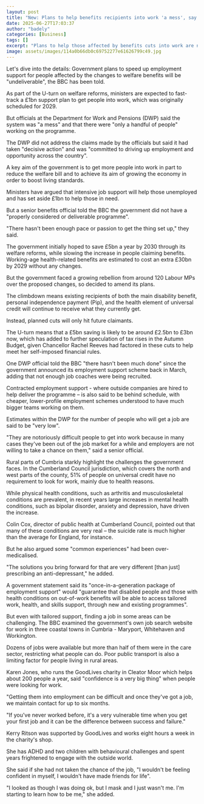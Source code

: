 ```yaml
---
layout: post
title: "New: Plans to help benefits recipients into work 'a mess', say DWP officials"
date: 2025-06-27T17:03:37
author: "badely"
categories: [Business]
tags: []
excerpt: "Plans to help those affected by benefits cuts into work are not 'properly considered', officials tell the BBC."
image: assets/images/114a0b66db0c69752277e61626799c49.jpg
---
```


Let's dive into the details: Government plans to speed up employment support for people affected by the changes to welfare benefits will be "undeliverable", the BBC has been told.

As part of the U-turn on welfare reforms, ministers are expected to fast-track a £1bn support plan to get people into work, which was originally scheduled for 2029.

But officials at the Department for Work and Pensions (DWP) said the system was "a mess" and that there were "only a handful of people" working on the programme.

The DWP did not address the claims made by the officials but said it had taken "decisive action" and was "committed to driving up employment and opportunity across the country".

A key aim of the government is to get more people into work in part to reduce the welfare bill and to achieve its aim of growing the economy in order to boost living standards.

Ministers have argued that intensive job support will help those unemployed and has set aside £1bn to help those in need.

But a senior benefits official told the BBC the government did not have a "properly considered or deliverable programme".

"There hasn't been enough pace or passion to get the thing set up," they said.

The government initially hoped to save £5bn a year by 2030 through its welfare reforms, while slowing the increase in people claiming benefits. Working-age health-related benefits are estimated to cost an extra £30bn by 2029 without any changes.

But the government faced a growing rebellion from around 120 Labour MPs over the proposed changes, so decided to amend its plans.

The climbdown means existing recipients of both the main disability benefit, personal independence payment (Pip), and the health element of universal credit will continue to receive what they currently get.

Instead, planned cuts will only hit future claimants. 

The U-turn means that a £5bn saving is likely to be around £2.5bn to £3bn now, which has added to further speculation of tax rises in the Autumn Budget, given Chancellor Rachel Reeves had factored in these cuts to help meet her self-imposed financial rules.

One DWP official told the BBC "there hasn't been much done" since the government announced its employment support scheme back in March, adding that not enough job coaches were being recruited.  

Contracted employment support - where outside companies are hired to help deliver the programme – is also said to be behind schedule, with cheaper, lower-profile employment schemes understood to have much bigger teams working on them.

Estimates within the DWP for the number of people who will get a job are said to be "very low". 

"They are notoriously difficult people to get into work because in many cases they've been out of the job market for a while and employers are not willing to take a chance on them," said a senior official.

Rural parts of Cumbria starkly highlight the challenges the government faces.  In the Cumberland Council jurisdiction, which covers the north and west parts of the county, 51% of people on universal credit have no requirement to look for work, mainly due to health reasons. 

While physical health conditions, such as arthritis and musculoskeletal conditions are prevalent, in recent years large increases in mental health conditions, such as bipolar disorder, anxiety and depression, have driven the increase.

Colin Cox, director of public health at Cumberland Council, pointed out that many of these conditions are very real – the suicide rate is much higher than the average for England, for instance.

But he also argued some "common experiences" had been over-medicalised.  

"The solutions you bring forward for that are very different [than just] prescribing an anti-depressant," he added.

A government statement said its "once-in-a-generation package of employment support" would "guarantee that disabled people and those with health conditions on out-of-work benefits will be able to access tailored work, health, and skills support, through new and existing programmes".

But even with tailored support, finding a job in some areas can be challenging. The BBC examined the government's own job search website for work in three coastal towns in Cumbria - Maryport, Whitehaven and Workington.

Dozens of jobs were available but more than half of them were in the care sector, restricting what people can do. Poor public transport is also a limiting factor for people living in rural areas.

Karen Jones, who runs the GoodLives charity in Cleator Moor which helps about 200 people a year, said "confidence is a very big thing" when people were looking for work.

"Getting them into employment can be difficult and once they've got a job, we maintain contact for up to six months. 

"If you've never worked before, it's a very vulnerable time when you get your first job and it can be the difference between success and failure."

Kerry Ritson was supported by GoodLives and works eight hours a week in the charity's shop.

She has ADHD and two children with behavioural challenges and spent years frightened to engage with the outside world. 

She said if she had not taken the chance of the job, "I wouldn't be feeling confident in myself, I wouldn't have made friends for life".

"I looked as though I was doing ok, but I mask and I just wasn't me. I'm starting to learn how to be me," she added.

